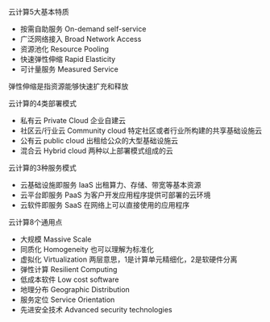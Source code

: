 云计算5大基本特质

- 按需自助服务 On-demand self-service
- 广泛网络接入 Broad Network Access
- 资源池化 Resource Pooling
- 快速弹性伸缩 Rapid Elasticity
- 可计量服务 Measured Service

弹性伸缩是指资源能够快速扩充和释放

云计算的4类部署模式
- 私有云 Private Cloud 企业自建云
- 社区云/行业云 Community cloud 特定社区或者行业所构建的共享基础设施云
- 公有云 public cloud 出租给公众的大型基础设施云
- 混合云 Hybrid cloud  两种以上部署模式组成的云

云计算的3种服务模式
- 云基础设施即服务 IaaS 出租算力、存储、带宽等基本资源
- 云平台即服务 PaaS 为客户开发应用程序提供可部署的云环境
- 云软件即服务 SaaS 在网络上可以直接使用的应用程序

云计算8个通用点
- 大规模 Massive Scale
- 同质化 Homogeneity 也可以理解为标准化
- 虚拟化 Virtualization 两层意思，1是计算单元精细化，2是软硬件分离
- 弹性计算 Resilient Computing
- 低成本软件 Low cost software
- 地理分布 Geographic Distribution
- 服务定位 Service Orientation
- 先进安全技术 Advanced security technologies

